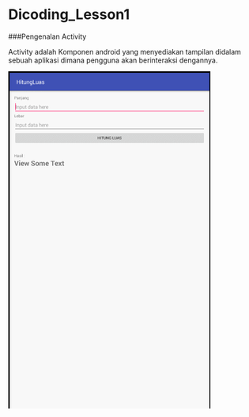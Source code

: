 # Dicoding_Lesson1

###Pengenalan Activity

Activity adalah Komponen android yang menyediakan tampilan didalam sebuah aplikasi dimana pengguna akan berinteraksi dengannya.

![](https://github.com/Danboru/Dicoding_Lesson1/blob/master/images/Lesson1.gif?raw=true)
